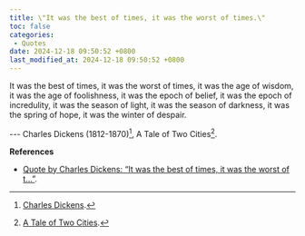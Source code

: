 ```yaml
---
title: \"It was the best of times, it was the worst of times.\"
toc: false
categories:
 - Quotes
date: 2024-12-18 09:50:52 +0800
last_modified_at: 2024-12-18 09:50:52 +0800
---
```


<div class="quote--left" markdown="1">

It was the best of times, it was the worst of times, it was the age of wisdom, it was the age of foolishness, it was the epoch of belief, it was the epoch of incredulity, it was the season of light, it was the season of darkness, it was the spring of hope, it was the winter of despair.

--- Charles Dickens (1812-1870)[^1], A Tale of Two Cities[^2].

</div>

**References**

- [Quote by Charles Dickens: “It was the best of times, it was the worst of t...”](https://www.goodreads.com/quotes/341391-it-was-the-best-of-times-it-was-the-worst).

[^1]: [Charles Dickens](https://en.wikipedia.org/wiki/Charles_Dickens).
[^2]: [A Tale of Two Cities](https://en.wikipedia.org/wiki/A_Tale_of_Two_Cities).

